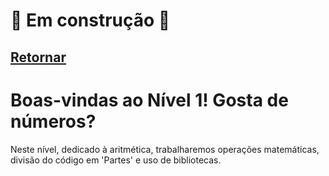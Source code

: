 # :hammer: Em construção :hammer:

## [Retornar](https://github.com/stallone-dev/exercicios_portugol_2022)

# Boas-vindas ao Nível 1! Gosta de números?

Neste nível, dedicado à aritmética, trabalharemos operações matemáticas, divisão do código em 'Partes' e uso de bibliotecas.  